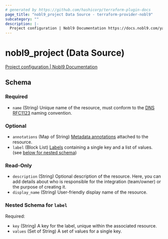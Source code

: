 ```yaml
---
# generated by https://github.com/hashicorp/terraform-plugin-docs
page_title: "nobl9_project Data Source - terraform-provider-nobl9"
subcategory: ""
description: |-
  Project configuration | Nobl9 Documentation https://docs.nobl9.com/yaml-guide#project
---
```


# nobl9_project (Data Source)

[Project configuration | Nobl9 Documentation](https://docs.nobl9.com/yaml-guide#project)



<!-- schema generated by tfplugindocs -->
## Schema

### Required

- `name` (String) Unique name of the resource, must conform to the [DNS RFC1123](https://kubernetes.io/docs/concepts/overview/working-with-objects/names/#names) naming convention.

### Optional

- `annotations` (Map of String) [Metadata annotations](https://docs.nobl9.com/features/labels/#metadata-annotations) attached to the resource.
- `label` (Block List) [Labels](https://docs.nobl9.com/features/labels/) containing a single key and a list of values. (see [below for nested schema](#nestedblock--label))

### Read-Only

- `description` (String) Optional description of the resource. Here, you can add details about who is responsible for the integration (team/owner) or the purpose of creating it.
- `display_name` (String) User-friendly display name of the resource.

<a id="nestedblock--label"></a>
### Nested Schema for `label`

Required:

- `key` (String) A key for the label, unique within the associated resource.
- `values` (Set of String) A set of values for a single key.
